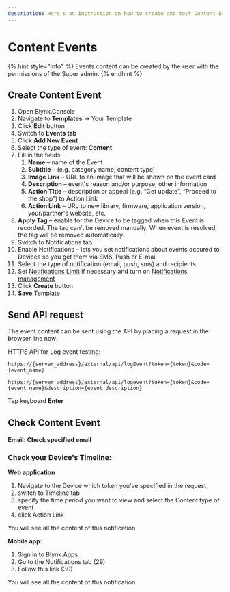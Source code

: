 ```yaml
---
description: Here's an instruction on how to create and test Content Events
---
```


# Content Events

{% hint style="info" %}
Events content can be created by the user with the permissions of the Super admin.
{% endhint %}

## Create Content Event

1. Open Blynk.Console
2. Navigate to **Templates** -&gt; Your Template
3. Click **Edit** button
4. Switch to **Events tab**
5. Click **Add New Event**
6. Select the type of event: **Content**
7. Fill in the fields:
   1. **Name** – name of the Event
   2. **Subtitle** – \(e.g. category name, content type\)
   3. **Image Link** – URL to an image that will be shown on the event card 
   4. **Description** – event's reason and/or purpose, other information 
   5. **Action Title** – description or appeal \(e.g. “Get update”, “Proceed to the shop”\) to Action Link
   6. **Action Link** – URL to new library, firmware, application version, your/partner's website, etc.
8. **Apply Tag** – enable for the Device to be tagged when this Event is recorded. The tag can’t be removed manually. When event is resolved, the tag will be removed automatically.
9. Switch to Notifications tab 
10. Enable Notifications – lets you set notifications about events occured to Devices so you get them via SMS, Push or E-mail 
11. Select the type of notification \(email, push, sms\) and recipients
12. Set [Notifications Limit]() if necessary and turn on [Notifications management](../../../../getting-started/notification-management.md)
13. Click **Create** button 
14. **Save** Template

## **Send API request**

The event content can be sent using the API by placing a request in the browser line now:

HTTPS API for Log event testing:

`https://{server_address}/external/api/logEvent?token={token}&code={event_name}`

`https://{server_address}/external/api/logevent?token={token}&code={event_name}&description={event_description}`

Tap keyboard **Enter**

## **Check Content Event**

#### **Email: Check specified email** 

### **Check your Device's Timeline:**

**Web application**

1. Navigate to the Device which token you've specified in the request,
2. switch to Timeline tab 
3. specify the time period you want to view and select the Content type of event 
4. click Action Link 

You will see all the content of this notification

**Mobile app:**

1. Sign in to Blynk.Apps
2. Go to the Notifications tab \(29\)
3. Follow this link \(30\)

You will see all the content of this notification

